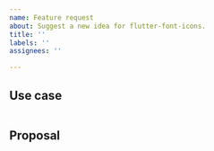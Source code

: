 ```yaml
---
name: Feature request
about: Suggest a new idea for flutter-font-icons.
title: ''
labels: ''
assignees: ''

---
```


<!-- Thank you for using flutter-font-icons!

    If you have some new ideas on flutter-font-icons,
    please submit an issue according to the following steps. We will reply to you immediately
-->


## Use case

<!--
     Please tell us the problem you are running into that led to you wanting
     a new feature.

     Is your feature request related to a problem? Please give a clear and
     concise description of what the problem is.
-->
```
```

## Proposal

<!--
     Briefly but precisely describe what you would like Flutter to be able to do.
     Consider attaching images showing what you are imagining.

-->
```
```